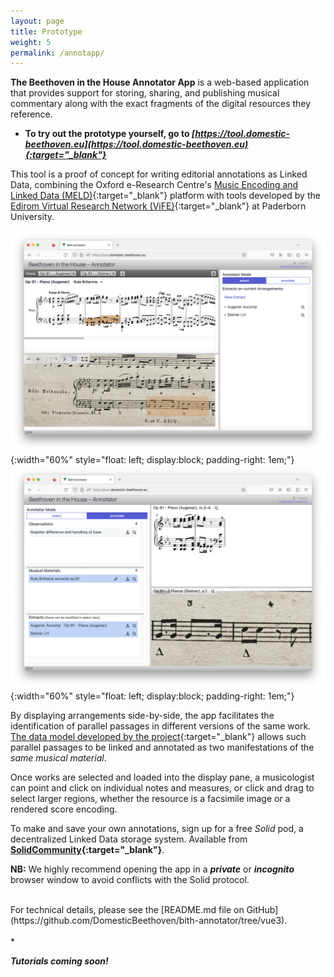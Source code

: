 ```yaml
---
layout: page
title: Prototype
weight: 5
permalink: /annotapp/
---
```

__The Beethoven in the House Annotator App__ is a web-based application that provides support for storing, sharing, and publishing musical commentary along with the exact fragments of the digital resources they reference.

* <b>To try out the prototype yourself, go to   <span style="text-decoration:underline;"><i>[https://tool.domestic-beethoven.eu](https://tool.domestic-beethoven.eu){:target="_blank"}</i></span></b>

 <!-- * Read more about the __[design and use of the app](./    )__. -->

This tool is a proof of concept for writing editorial annotations as Linked Data, combining the Oxford e-Research Centre's [Music Encoding and Linked Data (MELD)](https://meld.web.ox.ac.uk/){:target="_blank"} platform with tools developed by the [Edirom Virtual Research Network (ViFE)](https://www.edirom.de/){:target="_blank"} at Paderborn University.

![Annotator Pane of Version 2.0](/assets/img/selectionMode.png){:width="60%" style="float: left; display:block;  padding-right: 1em;"}
![Annotator Pane of Version 2.0](/assets/img/annotatorMode.png){:width="60%" style="float: left; display:block;  padding-right: 1em;"}

By displaying arrangements side-by-side, the app facilitates the identification of parallel passages in different versions of the same work. [The data model developed by the project](assets/docs/BitHModelDocumentation_v0.2.1.pdf){:target="_blank"} allows such parallel passages to be linked and annotated as two manifestations of the <i>same musical material</i>.

Once works are selected and loaded into the display pane, a musicologist can point and click on individual notes and measures, or click and drag to select larger regions, whether the resource is a facsimile image or a rendered score encoding.

To make and save your own annotations, sign up for a free _Solid_ pod, a decentralized Linked Data storage system. Available from __[SolidCommunity](https://solidcommunity.net/){:target="_blank"}__.


__NB:__ We highly recommend opening the app in a ***private*** or ***incognito*** browser window to avoid conflicts with the Solid protocol.

<br>
For technical details, please see the [README.md file on GitHub](https://github.com/DomesticBeethoven/bith-annotator/tree/vue3).
<br/><br/>
* <p style="font-style:italic; font-weight:bold">Tutorials coming soon!</p>

<br/>
